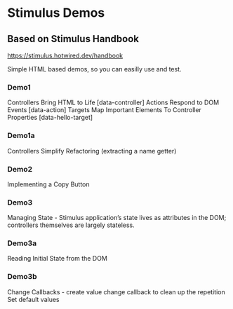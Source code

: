 # Stimulus Demos

## Based on Stimulus Handbook
https://stimulus.hotwired.dev/handbook


Simple HTML based demos, so you can easilly use and test.


### Demo1
Controllers Bring HTML to Life [data-controller]
Actions Respond to DOM Events [data-action]
Targets Map Important Elements To Controller Properties [data-hello-target]

### Demo1a
Controllers Simplify Refactoring (extracting a name getter)

### Demo2
Implementing a Copy Button<br>

### Demo3
Managing State - Stimulus application’s state lives as attributes in the DOM; controllers themselves are largely stateless.

### Demo3a
Reading Initial State from the DOM<br>

### Demo3b
Change Callbacks - create value change callback to clean up the repetition<br>
Set default values<br>

